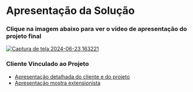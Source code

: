 # Apresentação da Solução

### Clique na imagem abaixo para ver o vídeo de apresentação do projeto final

<a href="https://youtu.be/UIC9N8aax6Q?si=vj2o0-RJrGk1c2JI">![Captura de tela 2024-06-23 163221](https://github.com/ICEI-PUC-Minas-PMV-ADS/pmv-ads-2024-1-e5-proj-empext-t2-hysteria-studio/assets/98422190/a672775f-a2a3-4ad5-9282-f6cabfd56f0e)</a>

### Cliente Vinculado ao Projeto

- <a href="./pdf/Apresentacao_do_projeto.pdf">Apresentação detalhada do cliente e do projeto</a>
- <a href="./pdf/Apresentação Hysteria Studio - Mostra extensionista.pdf">Apresentação mostra extensionista</a>
